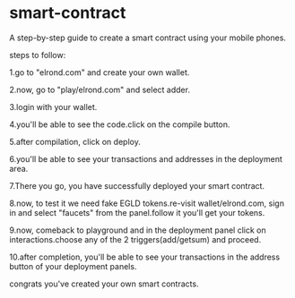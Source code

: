 # smart-contract
A step-by-step guide to create a smart contract using your mobile phones.


steps to follow:

1.go to "elrond.com" and create your own wallet.

2.now, go to "play/elrond.com" and select adder.

3.login with your wallet.

4.you'll be able to see the code.click on the compile button.

5.after compilation, click on deploy.

6.you'll be able to see your transactions and addresses in the deployment area.

7.There you go, you have successfully deployed your smart contract.

8.now, to test it we need fake EGLD tokens.re-visit wallet/elrond.com, sign in and select "faucets"
from the panel.follow it you'll get your tokens.

9.now, comeback to playground and in the deployment panel click on interactions.choose any of the 2 triggers(add/getsum) and proceed.

10.after completion, you'll be able to see your transactions in the address button of your deployment panels.

congrats you've created your own smart contracts.
